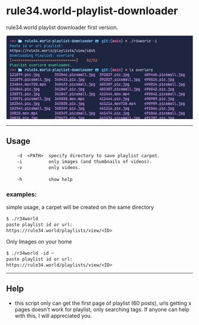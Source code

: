 # rule34.world-playlist-downloader
rule34.world playlist downloader first version.

![image](/img/example.png) 
  
  ---
## Usage
```
    -d  <PATH>  specify directory to save playlist carpet.
    -i          only images (and thumbnails of videos).
    -v          only videos.

    -h          show help
```
### examples:
simple usage, a carpet will be created on the same directory
```
$ ./r34world
paste playlist id or url:
https://rule34.world/playlists/view/<ID>

```

Only Images on your home

```
$ ./r34world -id ~
paste playlist id or url:
https://rule34.world/playlists/view/<ID>
```


---
## Help
- this script only can get the first page of playlist (60 posts), urls getting x pages doesn't work for playlist, only searching tags. If anyone can help with this, I will appreciated you.
